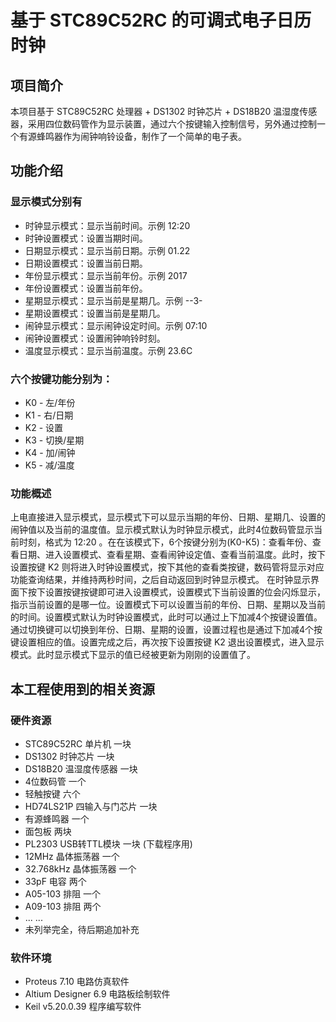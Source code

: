 # 基于 STC89C52RC 的可调式电子日历时钟

## 项目简介

本项目基于 STC89C52RC 处理器 + DS1302 时钟芯片 + DS18B20 温湿度传感器，采用四位数码管作为显示装置，通过六个按键输入控制信号，另外通过控制一个有源蜂鸣器作为闹钟响铃设备，制作了一个简单的电子表。

## 功能介绍

### 显示模式分别有
- 时钟显示模式：显示当前时间。示例 12:20
- 时钟设置模式：设置当期时间。
- 日期显示模式：显示当前日期。示例 01.22
- 日期设置模式：设置当前日期。
- 年份显示模式：显示当前年份。示例 2017
- 年份设置模式：设置当前年份。
- 星期显示模式：显示当前是星期几。示例 --3-
- 星期设置模式：设置当前是星期几。
- 闹钟显示模式：显示闹钟设定时间。示例 07:10
- 闹钟设置模式：设置闹钟响铃时刻。
- 温度显示模式：显示当前温度。示例 23.6C

### 六个按键功能分别为：
- K0 - 左/年份
- K1 - 右/日期
- K2 - 设置
- K3 - 切换/星期
- K4 - 加/闹钟
- K5 - 减/温度

### 功能概述

上电直接进入显示模式，显示模式下可以显示当期的年份、日期、星期几、设置的闹钟值以及当前的温度值。显示模式默认为时钟显示模式，此时4位数码管显示当前时刻，格式为 12:20 。在在该模式下，6个按键分别为(K0-K5)：查看年份、查看日期、进入设置模式、查看星期、查看闹钟设定值、查看当前温度。此时，按下设置按键 K2 则将进入时钟设置模式，按下其他的查看类按键，数码管将显示对应功能查询结果，并维持两秒时间，之后自动返回到时钟显示模式。
在时钟显示界面下按下设置按键按键即可进入设置模式，设置模式下当前设置的位会闪烁显示，指示当前设置的是哪一位。设置模式下可以设置当前的年份、日期、星期以及当前的时间。设置模式默认为时钟设置模式，此时可以通过上下加减4个按键设置值。通过切换键可以切换到年份、日期、星期的设置，设置过程也是通过下加减4个按键设置相应的值。设置完成之后，再次按下设置按键 K2 退出设置模式，进入显示模式。此时显示模式下显示的值已经被更新为刚刚的设置值了。

## 本工程使用到的相关资源

### 硬件资源
- STC89C52RC 单片机 一块
- DS1302 时钟芯片 一块
- DS18B20 温湿度传感器 一块
- 4位数码管 一个
- 轻触按键 六个
- HD74LS21P 四输入与门芯片 一块
- 有源蜂鸣器 一个
- 面包板 两块
- PL2303 USB转TTL模块 一块 (下载程序用)
- 12MHz 晶体振荡器 一个
- 32.768kHz 晶体振荡器 一个
- 33pF 电容 两个
- A05-103 排阻 一个
- A09-103 排阻 两个
- ... ...
- 未列举完全，待后期追加补充

### 软件环境
- Proteus 7.10 电路仿真软件
- Altium Designer 6.9 电路板绘制软件
- Keil v5.20.0.39 程序编写软件
